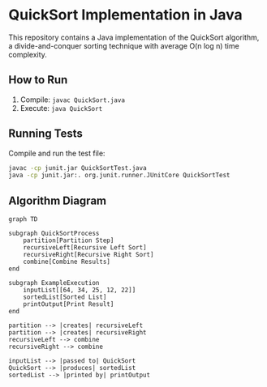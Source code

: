 # QuickSort Implementation in Java

This repository contains a Java implementation of the QuickSort algorithm, 
a divide-and-conquer sorting technique with average O(n log n) time complexity.

## How to Run
1. Compile: `javac QuickSort.java`
2. Execute: `java QuickSort`

## Running Tests
Compile and run the test file:
```bash
javac -cp junit.jar QuickSortTest.java
java -cp junit.jar:. org.junit.runner.JUnitCore QuickSortTest
```

## Algorithm Diagram
```mermaid
graph TD

subgraph QuickSortProcess
    partition[Partition Step]
    recursiveLeft[Recursive Left Sort]
    recursiveRight[Recursive Right Sort]
    combine[Combine Results]
end

subgraph ExampleExecution
    inputList[[64, 34, 25, 12, 22]]
    sortedList[Sorted List]
    printOutput[Print Result]
end

partition --> |creates| recursiveLeft
partition --> |creates| recursiveRight
recursiveLeft --> combine
recursiveRight --> combine

inputList --> |passed to| QuickSort
QuickSort --> |produces| sortedList
sortedList --> |printed by| printOutput
```
